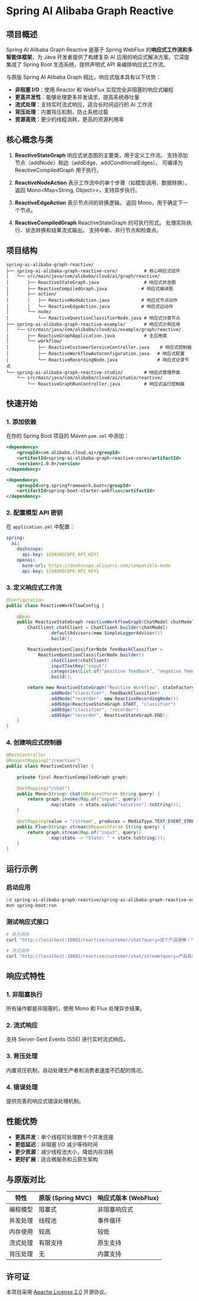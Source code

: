 # Spring AI Alibaba Graph Reactive

## 项目概述

Spring AI Alibaba Graph Reactive 是基于 Spring WebFlux 的**响应式工作流和多智能体框架**，为 Java 开发者提供了构建复杂 AI 应用的响应式解决方案。它深度集成了 Spring Boot 生态系统，提供声明式 API 来编排响应式工作流。

与原版 Spring AI Alibaba Graph 相比，响应式版本具有以下优势：

- **非阻塞 I/O**：使用 Reactor 和 WebFlux 实现完全非阻塞的响应式编程
- **更高并发性**：能够处理更多并发请求，提高系统吞吐量
- **流式处理**：支持实时流式响应，适合长时间运行的 AI 工作流
- **背压处理**：内置背压机制，防止系统过载
- **资源高效**：更少的线程消耗，更高的资源利用率

## 核心概念与类

1. **ReactiveStateGraph**
   响应式状态图的主要类，用于定义工作流。
   支持添加节点（addNode）和边（addEdge、addConditionalEdges）。
   可编译为 ReactiveCompiledGraph 用于执行。

2. **ReactiveNodeAction**
   表示工作流中的单个步骤（如模型调用、数据转换）。
   返回 Mono<Map<String, Object>>，支持异步执行。

3. **ReactiveEdgeAction**
   表示节点间的转换逻辑。
   返回 Mono<String>，用于确定下一个节点。

4. **ReactiveCompiledGraph**
   ReactiveStateGraph 的可执行形式。
   处理实际执行、状态转换和结果流式输出。
   支持中断、并行节点和检查点。

## 项目结构

```
spring-ai-alibaba-graph-reactive/
├── spring-ai-alibaba-graph-reactive-core/          # 核心响应式组件
│   └── src/main/java/com/alibaba/cloud/ai/graph/reactive/
│       ├── ReactiveStateGraph.java                 # 响应式状态图
│       ├── ReactiveCompiledGraph.java             # 响应式编译图
│       ├── action/
│       │   ├── ReactiveNodeAction.java            # 响应式节点动作
│       │   └── ReactiveEdgeAction.java            # 响应式边动作
│       └── node/
│           └── ReactiveQuestionClassifierNode.java # 响应式分类节点
├── spring-ai-alibaba-graph-reactive-example/       # 响应式示例应用
│   └── src/main/java/com/alibaba/cloud/ai/example/graph/reactive/
│       ├── ReactiveGraphApplication.java           # 主应用类
│       └── workflow/
│           ├── ReactiveCustomerServiceController.java    # 响应式控制器
│           ├── ReactiveWorkflowAutoconfiguration.java   # 响应式配置
│           └── ReactiveRecordingNode.java               # 响应式记录节点
└── spring-ai-alibaba-graph-reactive-studio/        # 响应式管理界面
    └── src/main/java/com/alibaba/cloud/ai/studio/reactive/
        └── ReactiveGraphRunController.java         # 响应式运行控制器
```

## 快速开始

### 1. 添加依赖

在你的 Spring Boot 项目的 Maven `pom.xml` 中添加：

```xml
<dependency>
    <groupId>com.alibaba.cloud.ai</groupId>
    <artifactId>spring-ai-alibaba-graph-reactive-core</artifactId>
    <version>1.0.0</version>
</dependency>

<dependency>
    <groupId>org.springframework.boot</groupId>
    <artifactId>spring-boot-starter-webflux</artifactId>
</dependency>
```

### 2. 配置模型 API 密钥

在 `application.yml` 中配置：

```yaml
spring:
  ai:
    dashscope:
      api-key: ${DASHSCOPE_API_KEY}
    openai:
      base-url: https://dashscope.aliyuncs.com/compatible-mode
      api-key: ${DASHSCOPE_API_KEY}
```

### 3. 定义响应式工作流

```java
@Configuration
public class ReactiveWorkflowConfig {
    
    @Bean
    public ReactiveStateGraph reactiveWorkflowGraph(ChatModel chatModel) {
        ChatClient chatClient = ChatClient.builder(chatModel)
                .defaultAdvisors(new SimpleLoggerAdvisor())
                .build();

        ReactiveQuestionClassifierNode feedbackClassifier = 
            ReactiveQuestionClassifierNode.builder()
                .chatClient(chatClient)
                .inputTextKey("input")
                .categories(List.of("positive feedback", "negative feedback"))
                .build();

        return new ReactiveStateGraph("Reactive Workflow", stateFactory)
                .addNode("classifier", feedbackClassifier)
                .addNode("recorder", new ReactiveRecordingNode())
                .addEdge(ReactiveStateGraph.START, "classifier")
                .addEdge("classifier", "recorder")
                .addEdge("recorder", ReactiveStateGraph.END);
    }
}
```

### 4. 创建响应式控制器

```java
@RestController
@RequestMapping("/reactive")
public class ReactiveController {
    
    private final ReactiveCompiledGraph graph;
    
    @GetMapping("/chat")
    public Mono<String> chat(@RequestParam String query) {
        return graph.invoke(Map.of("input", query))
                .map(state -> state.value("solution").toString());
    }
    
    @GetMapping(value = "/stream", produces = MediaType.TEXT_EVENT_STREAM_VALUE)
    public Flux<String> stream(@RequestParam String query) {
        return graph.stream(Map.of("input", query))
                .map(state -> "State: " + state.toString());
    }
}
```

## 运行示例

### 启动应用

```bash
cd spring-ai-alibaba-graph-reactive/spring-ai-alibaba-graph-reactive-example
mvn spring-boot:run
```

### 测试响应式接口

```bash
# 单次调用
curl "http://localhost:18081/reactive/customer/chat?query=这个产品很棒！"

# 流式调用
curl "http://localhost:18081/reactive/customer/chat/stream?query=产品有问题需要退货"
```

## 响应式特性

### 1. 非阻塞执行
所有操作都是非阻塞的，使用 Mono 和 Flux 处理异步结果。

### 2. 流式响应
支持 Server-Sent Events (SSE) 进行实时流式响应。

### 3. 背压处理
内置背压机制，自动处理生产者和消费者速度不匹配的情况。

### 4. 错误处理
提供完善的响应式错误处理机制。

## 性能优势

- **更高并发**：单个线程可处理数千个并发连接
- **更低延迟**：非阻塞 I/O 减少等待时间
- **更少资源**：减少线程池大小，降低内存消耗
- **更好扩展**：适合微服务和云原生架构

## 与原版对比

| 特性 | 原版 (Spring MVC) | 响应式版本 (WebFlux) |
|------|------------------|---------------------|
| 编程模型 | 阻塞式 | 非阻塞响应式 |
| 并发处理 | 线程池 | 事件循环 |
| 内存使用 | 较高 | 较低 |
| 流式处理 | 有限支持 | 原生支持 |
| 背压处理 | 无 | 内置支持 |

## 许可证

本项目采用 [Apache License 2.0](https://www.apache.org/licenses/LICENSE-2.0) 开源协议。
